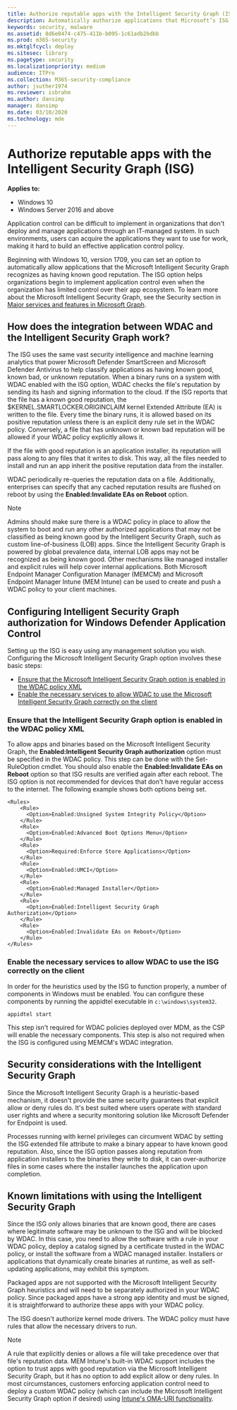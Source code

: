 ```yaml
---
title: Authorize reputable apps with the Intelligent Security Graph (ISG) (Windows 10)
description: Automatically authorize applications that Microsoft’s ISG recognizes as having known good reputation.
keywords: security, malware
ms.assetid: 8d6e0474-c475-411b-b095-1c61adb2bdbb
ms.prod: m365-security
ms.mktglfcycl: deploy
ms.sitesec: library
ms.pagetype: security
ms.localizationpriority: medium
audience: ITPro
ms.collection: M365-security-compliance
author: jsuther1974
ms.reviewer: isbrahm
ms.author: dansimp
manager: dansimp
ms.date: 03/10/2020
ms.technology: mde
---
```


# Authorize reputable apps with the Intelligent Security Graph (ISG)

**Applies to:**

- Windows 10
- Windows Server 2016 and above

Application control can be difficult to implement in organizations that don't deploy and manage applications through an IT-managed system. In such environments, users can acquire the applications they want to use for work, making it hard to build an effective application control policy.

Beginning with Windows 10, version 1709, you can set an option to automatically allow applications that the Microsoft Intelligent Security Graph recognizes as having known good reputation. The ISG option helps organizations begin to implement application control even when the organization has limited control over their app ecosystem. To learn more about the Microsoft Intelligent Security Graph, see the Security section in [Major services and features in Microsoft Graph](/graph/overview-major-services).

## How does the integration between WDAC and the Intelligent Security Graph work?

The ISG uses the same vast security intelligence and machine learning analytics that power Microsoft Defender SmartScreen and Microsoft Defender Antivirus to help classify applications as having known good, known bad, or unknown reputation. When a binary runs on a system with WDAC enabled with the ISG option, WDAC checks the file's reputation by sending its hash and signing information to the cloud. If the ISG reports that the file has a known good reputation, the $KERNEL.SMARTLOCKER.ORIGINCLAIM kernel Extended Attribute (EA) is written to the file. Every time the binary runs, it is allowed based on its positive reputation unless there is an explicit deny rule set in the WDAC policy. Conversely, a file that has unknown or known bad reputation will be allowed if your WDAC policy explicitly allows it.

If the file with good reputation is an application installer, its reputation will pass along to any files that it writes to disk. This way, all the files needed to install and run an app inherit the positive reputation data from the installer.

WDAC periodically re-queries the reputation data on a file. Additionally, enterprises can specify that any cached reputation results are flushed on reboot by using the **Enabled:Invalidate EAs on Reboot** option.

>[!NOTE]
>Admins should make sure there is a WDAC policy in place to allow the system to boot and run any other authorized applications that may not be classified as being known good by the Intelligent Security Graph, such as custom line-of-business (LOB) apps. Since the Intelligent Security Graph is powered by global prevalence data, internal LOB apps may not be recognized as being known good. Other mechanisms like managed installer and explicit rules will help cover internal applications. Both Microsoft Endpoint Manager Configuration Manager (MEMCM) and Microsoft Endpoint Manager Intune (MEM Intune) can be used to create and push a WDAC policy to your client machines.  

## Configuring Intelligent Security Graph authorization for Windows Defender Application Control

Setting up the ISG is easy using any management solution you wish. Configuring the Microsoft Intelligent Security Graph option involves these basic steps:

- [Ensure that the Microsoft Intelligent Security Graph option is enabled in the WDAC policy XML](#ensure-that-the-intelligent-security-graph-option-is-enabled-in-the-wdac-policy-xml)
- [Enable the necessary services to allow WDAC to use the Microsoft Intelligent Security Graph correctly on the client](#enable-the-necessary-services-to-allow-wdac-to-use-the-isg-correctly-on-the-client)

### Ensure that the Intelligent Security Graph option is enabled in the WDAC policy XML

To allow apps and binaries based on the Microsoft Intelligent Security Graph, the **Enabled:Intelligent Security Graph authorization** option must be specified in the WDAC policy. This step can be done with the Set-RuleOption cmdlet. You should also enable the **Enabled:Invalidate EAs on Reboot** option so that ISG results are verified again after each reboot. The ISG option is not recommended for devices that don't have regular access to the internet. The following example shows both options being set.

```code
<Rules> 
    <Rule> 
      <Option>Enabled:Unsigned System Integrity Policy</Option> 
    </Rule> 
    <Rule> 
      <Option>Enabled:Advanced Boot Options Menu</Option> 
    </Rule> 
    <Rule> 
      <Option>Required:Enforce Store Applications</Option> 
    </Rule> 
    <Rule>
      <Option>Enabled:UMCI</Option>
    </Rule>
    <Rule>
      <Option>Enabled:Managed Installer</Option> 
    </Rule>
    <Rule> 
      <Option>Enabled:Intelligent Security Graph Authorization</Option> 
    </Rule> 
    <Rule> 
      <Option>Enabled:Invalidate EAs on Reboot</Option> 
    </Rule> 
</Rules> 
```

### Enable the necessary services to allow WDAC to use the ISG correctly on the client

In order for the heuristics used by the ISG to function properly, a number of components in Windows must be enabled. You can configure these components by running the appidtel executable in `c:\windows\system32`.

```
appidtel start
```

This step isn't required for WDAC policies deployed over MDM, as the CSP will enable the necessary components. This step is also not required when the ISG is configured using MEMCM's WDAC integration.

## Security considerations with the Intelligent Security Graph

Since the Microsoft Intelligent Security Graph is a heuristic-based mechanism, it doesn't provide the same security guarantees that explicit allow or deny rules do. It's best suited where users operate with standard user rights and where a security monitoring solution like Microsoft Defender for Endpoint is used.

Processes running with kernel privileges can circumvent WDAC by setting the ISG extended file attribute to make a binary appear to have known good reputation. Also, since the ISG option passes along reputation from application installers to the binaries they write to disk, it can over-authorize files in some cases where the installer launches the application upon completion.

## Known limitations with using the Intelligent Security Graph

Since the ISG only allows binaries that are known good, there are cases where legitimate software may be unknown to the ISG and will be blocked by WDAC. In this case, you need to allow the software with a rule in your WDAC policy, deploy a catalog signed by a certificate trusted in the WDAC policy, or install the software from a WDAC managed installer. Installers or applications that dynamically create binaries at runtime, as well as self-updating applications, may exhibit this symptom.

Packaged apps are not supported with the Microsoft Intelligent Security Graph heuristics and will need to be separately authorized in your WDAC policy. Since packaged apps have a strong app identity and must be signed, it is straightforward to authorize these apps with your WDAC policy.

The ISG doesn't authorize kernel mode drivers. The WDAC policy must have rules that allow the necessary drivers to run.  

>[!NOTE]
> A rule that explicitly denies or allows a file will take precedence over that file's reputation data. MEM Intune's built-in WDAC support includes the option to trust apps with good reputation via the Microsoft Intelligent Security Graph, but it has no option to add explicit allow or deny rules. In most circumstances, customers enforcing application control need to deploy a custom WDAC policy (which can include the Microsoft Intelligent Security Graph option if desired) using [Intune's OMA-URI functionality](deploy-windows-defender-application-control-policies-using-intune.md#deploy-WDAC-policies-with-custom-OMA-URI).
